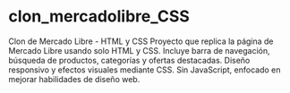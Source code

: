 # clon_mercadolibre_CSS
Clon de Mercado Libre - HTML y CSS  Proyecto que replica la página de Mercado Libre usando solo HTML y CSS. Incluye barra de navegación, búsqueda de productos, categorías y ofertas destacadas. Diseño responsivo y efectos visuales mediante CSS. Sin JavaScript, enfocado en mejorar habilidades de diseño web.
